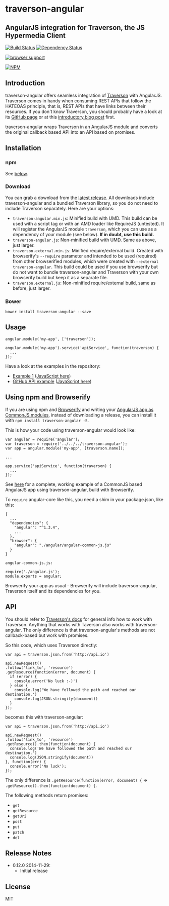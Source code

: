 traverson-angular
=================

AngularJS integration for Traverson, the JS Hypermedia Client
-------------------------------------------------------------

[![Build Status](https://travis-ci.org/basti1302/traverson-angular.png?branch=master)](https://travis-ci.org/basti1302/traverson-angular)
[![Dependency Status](https://david-dm.org/basti1302/traverson-angular.png)](https://david-dm.org/basti1302/traverson-angular)

[![browser support](http://ci.testling.com/basti1302/traverson-angular.png)](http://ci.testling.com/basti1302/traverson-angular)

[![NPM](https://nodei.co/npm/traverson-angular.png?downloads=true&stars=true)](https://nodei.co/npm/traverson-angular/)


Introduction
------------

traverson-angular offers seamless integration of <a href="https://github.com/basti1302/traverson">Traverson</a> with AngularJS. Traverson comes in handy when consuming REST APIs that follow the HATEOAS principle, that is, REST APIs that have links between their resources. If you don't know Traverson, you should probably have a look at its <a href="https://github.com/basti1302/traverson">GitHub page</a> or at this <a href="https://blog.codecentric.de/en/2013/11/traverson/">introductory blog post</a> first.

traverson-angular wraps Traverson in an AngularJS module and converts the original callback based API into an API based on promises.

Installation
------------

### npm

See [below](#using-npm-and-browserify).

### Download

You can grab a download from the [latest release](https://github.com/basti1302/traverson-angular/releases/latest). All downloads include traverson-angular and a bundled Traverson library, so you do not need to include Traverson separately. Here are your options:

* `traverson-angular.min.js`: Minified build with UMD. This build can be used with a script tag or with an AMD loader like RequireJS (untested). It will register the AngularJS module `traverson`, which you can use as a dependency of your module (see below). **If in doubt, use this build.**
* `traverson-angular.js`: Non-minified build with UMD. Same as above, just larger.
* `traverson.external.min.js`: Minified require/external build. Created with browserify's `--require` parameter and intended to be used (required) from other browserified modules, which were created with `--external traverson-angular`. This build could be used if you use browserify but do not want to bundle traverson-angular and Traverson with your own browserify build but keep it as a separate file.
* `traverson.external.js`: Non-minified require/external build, same as before, just larger.

### Bower

`bower install traverson-angular --save`

Usage
-----

```
angular.module('my-app', ['traverson']);
```

```
angular.module('my-app').service('apiService', function(traverson) {
  ...
});
```

Have a look at the examples in the repository:

* <a href="https://github.com/basti1302/traverson-angular/blob/master/browser/example/index.html">Example 1</a> (<a href="https://github.com/basti1302/traverson-angular/blob/master/browser/example/traverson-angular-example.js">JavaScript here</a>)
* <a href="https://github.com/basti1302/traverson-angular/blob/master/browser/example/github.html">GitHub API example</a> (<a href="https://github.com/basti1302/traverson-angular/blob/master/browser/example/github-example.js">JavaScript here</a>)

Using npm and Browserify
------------------------

If you are using npm and [Browserify](http://browserify.org/) and writing your <a href="https://blog.codecentric.de/en/2014/08/angularjs-browserify/">AngularJS app as CommonJS modules</a>, instead of downloading a release, you can install it with `npm install traverson-angular -S`.

This is how your code using traverson-angular would look like:
```
var angular = require('angular');
var traverson = require('../../../traverson-angular');
var app = angular.module('my-app', [traverson.name]);

...

app.service('apiService', function(traverson) {
  ...
});

```

See <a href="https://github.com/basti1302/traverson-angular/tree/master/browser/example/browserify">here</a> for a complete, working example of a CommonJS based AngularJS app using traverson-angular, build with Browserify.

To `require` angular-core like this, you need a shim in your package.json, like this:

```
{
  ...
  "dependencies": {
    "angular": "^1.3.4",
    ...
  },
  "browser": {
    "angular": "./angular/angular-common-js.js"
  }
}

```

`angular-common-js.js:`
```
require('./angular.js');
module.exports = angular;
```

Browserify your app as usual - Browserify will include traverson-angular, Traverson itself and its dependencies for you.

API
---

You should refer to <a href="https://github.com/basti1302/traverson/blob/master/readme.markdown">Traverson's docs</a> for general info how to work with Traverson. Anything that works with Taverson also works with traverson-angular. The only difference is that traverson-angular's methods are not callback-based but work with promises.

So this code, which uses Traverson directly:
```
var api = traverson.json.from('http://api.io')

api.newRequest()
.follow('link_to', 'resource')
.getResource(function(error, document) {
  if (error) {
    console.error('No luck :-)')
  } else {
    console.log('We have followed the path and reached our destination.')
    console.log(JSON.stringify(document))
  }
});
```
becomes this with traverson-angular:
```
var api = traverson.json.from('http://api.io')

api.newRequest()
.follow('link_to', 'resource')
.getResource().then(function(document) {
  console.log('We have followed the path and reached our destination.')
  console.log(JSON.stringify(document))
}, function(err) {
  console.error('No luck');
});
```

The only difference is `.getResource(function(error, document) {` => `.getResource().then(function(document) {`.

The following methods return promises:

* `get`
* `getResource`
* `getUri`
* `post`
* `put`
* `patch`
* `del`

Release Notes
-------------

* 0.12.0 2014-11-29:
    * Initial release

License
-------

MIT
